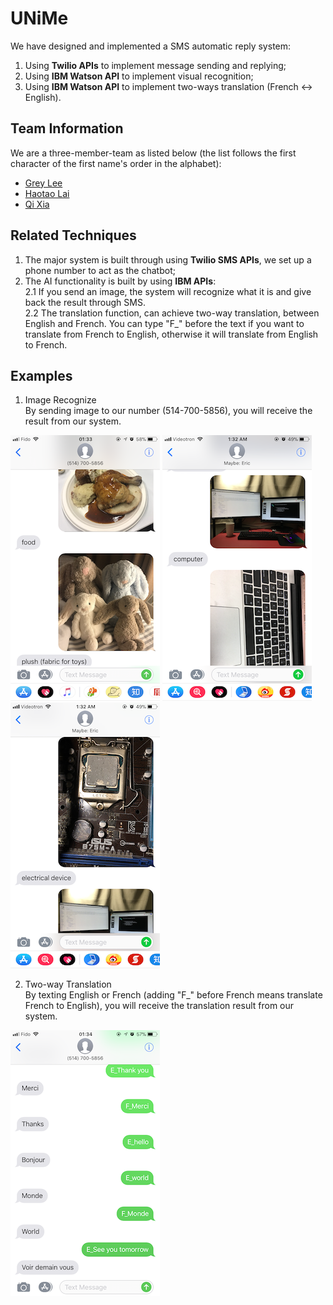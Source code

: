 # UNiMe

We have designed and implemented a SMS automatic reply system:

1. Using **Twilio APIs** to implement message sending and replying;
2. Using **IBM Watson API** to implement visual recognition;
3. Using **IBM Watson API** to implement two-ways translation (French <-> English).

## Team Information

We are a three-member-team as listed below (the list follows the first character of the first name's order in the alphabet):

- [Grey Lee](https://github.com/kidd-4)
- [Haotao Lai](http://laihaotao.me/about/)
- [Qi Xia](https://github.com/sakichat)

## Related Techniques

1. The major system is built through using **Twilio SMS APIs**, we set up a phone number to act as the chatbot;
2. The AI functionality is built by using **IBM APIs**:  
  2.1 If you send an image, the system will recognize what it is and give back the result through SMS.  
  2.2 The translation function, can achieve two-way translation, between English and French. You can type "F_" before the text if you want to translate from French to English, otherwise it will translate from English to French.

## Examples

1. Image Recognize  
  By sending image to our number (514-700-5856), you will receive the result from our system.  
  
  ![](./img/image1.png)
  ![](./img/image2.png)
  ![](./img/image3.png)
  
2. Two-way Translation  
  By texting English or French (adding "F_" before French means translate French to English), you will receive the translation result from our system.  
  
  ![](./img/text1.png)
